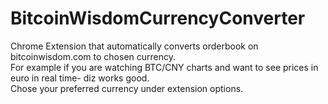 BitcoinWisdomCurrencyConverter
====================

Chrome Extension that automatically converts orderbook on bitcoinwisdom.com to chosen currency.  
For example if you are watching BTC/CNY charts and want to see prices in euro in real time- diz works good.  
Chose your preferred currency under extension options.  
